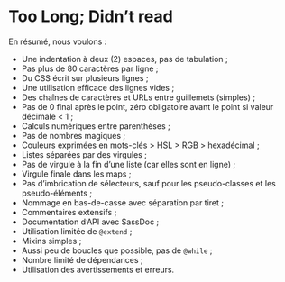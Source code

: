 
# Too Long; Didn’t read

En résumé, nous voulons&nbsp;:

* Une indentation à deux (2) espaces, pas de tabulation&nbsp;;
* Pas plus de 80 caractères par ligne&nbsp;;
* Du CSS écrit sur plusieurs lignes&nbsp;;
* Une utilisation efficace des lignes vides&nbsp;;
* Des chaînes de caractères et URLs entre guillemets (simples)&nbsp;;
* Pas de 0 final après le point, zéro obligatoire avant le point si valeur décimale < 1&nbsp;;
* Calculs numériques entre parenthèses&nbsp;;
* Pas de nombres magiques&nbsp;;
* Couleurs exprimées en mots-clés > HSL > RGB > hexadécimal&nbsp;;
* Listes séparées par des virgules&nbsp;;
* Pas de virgule à la fin d’une liste (car elles sont en ligne)&nbsp;;
* Virgule finale dans les maps&nbsp;;
* Pas d’imbrication de sélecteurs, sauf pour les pseudo-classes et les pseudo-éléments&nbsp;;
* Nommage en bas-de-casse avec séparation par tiret&nbsp;;
* Commentaires extensifs&nbsp;;
* Documentation d’API avec SassDoc&nbsp;;
* Utilisation limitée de `@extend`&nbsp;;
* Mixins simples&nbsp;;
* Aussi peu de boucles que possible, pas de `@while`&nbsp;;
* Nombre limité de dépendances&nbsp;;
* Utilisation des avertissements et erreurs.
